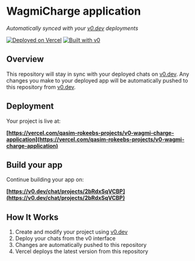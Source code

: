 # WagmiCharge application

*Automatically synced with your [v0.dev](https://v0.dev) deployments*

[![Deployed on Vercel](https://img.shields.io/badge/Deployed%20on-Vercel-black?style=for-the-badge&logo=vercel)](https://vercel.com/qasim-rokeebs-projects/v0-wagmi-charge-application)
[![Built with v0](https://img.shields.io/badge/Built%20with-v0.dev-black?style=for-the-badge)](https://v0.dev/chat/projects/2bRdxSqVCBP)

## Overview

This repository will stay in sync with your deployed chats on [v0.dev](https://v0.dev).
Any changes you make to your deployed app will be automatically pushed to this repository from [v0.dev](https://v0.dev).

## Deployment

Your project is live at:

**[https://vercel.com/qasim-rokeebs-projects/v0-wagmi-charge-application](https://vercel.com/qasim-rokeebs-projects/v0-wagmi-charge-application)**

## Build your app

Continue building your app on:

**[https://v0.dev/chat/projects/2bRdxSqVCBP](https://v0.dev/chat/projects/2bRdxSqVCBP)**

## How It Works

1. Create and modify your project using [v0.dev](https://v0.dev)
2. Deploy your chats from the v0 interface
3. Changes are automatically pushed to this repository
4. Vercel deploys the latest version from this repository